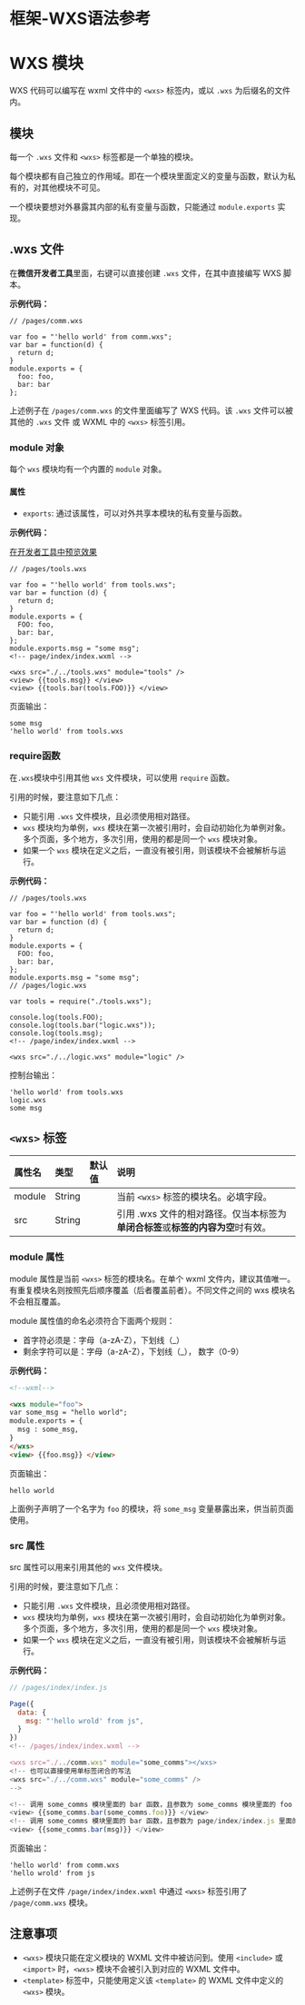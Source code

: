 # 框架-WXS语法参考

# WXS 模块

WXS 代码可以编写在 wxml 文件中的 `<wxs>` 标签内，或以 `.wxs` 为后缀名的文件内。

## 模块

每一个 `.wxs` 文件和 `<wxs>` 标签都是一个单独的模块。

每个模块都有自己独立的作用域。即在一个模块里面定义的变量与函数，默认为私有的，对其他模块不可见。

一个模块要想对外暴露其内部的私有变量与函数，只能通过 `module.exports` 实现。

## .wxs 文件

在**微信开发者工具**里面，右键可以直接创建 `.wxs` 文件，在其中直接编写 WXS 脚本。

**示例代码：**

```text
// /pages/comm.wxs

var foo = "'hello world' from comm.wxs";
var bar = function(d) {
  return d;
}
module.exports = {
  foo: foo,
  bar: bar
};
```

上述例子在 `/pages/comm.wxs` 的文件里面编写了 WXS 代码。该 `.wxs` 文件可以被其他的 `.wxs` 文件 或 WXML 中的 `<wxs>` 标签引用。

### module 对象

每个 `wxs` 模块均有一个内置的 `module` 对象。

#### 属性

- `exports`: 通过该属性，可以对外共享本模块的私有变量与函数。

**示例代码：**

[在开发者工具中预览效果](https://developers.weixin.qq.com/s/KYgu1Km36pZP)

```text
// /pages/tools.wxs

var foo = "'hello world' from tools.wxs";
var bar = function (d) {
  return d;
}
module.exports = {
  FOO: foo,
  bar: bar,
};
module.exports.msg = "some msg";
<!-- page/index/index.wxml -->

<wxs src="./../tools.wxs" module="tools" />
<view> {{tools.msg}} </view>
<view> {{tools.bar(tools.FOO)}} </view>
```

页面输出：

```text
some msg
'hello world' from tools.wxs
```

### require函数

在`.wxs`模块中引用其他 `wxs` 文件模块，可以使用 `require` 函数。

引用的时候，要注意如下几点：

- 只能引用 `.wxs` 文件模块，且必须使用相对路径。
- `wxs` 模块均为单例，`wxs` 模块在第一次被引用时，会自动初始化为单例对象。多个页面，多个地方，多次引用，使用的都是同一个 `wxs` 模块对象。
- 如果一个 `wxs` 模块在定义之后，一直没有被引用，则该模块不会被解析与运行。

**示例代码：**

```text
// /pages/tools.wxs

var foo = "'hello world' from tools.wxs";
var bar = function (d) {
  return d;
}
module.exports = {
  FOO: foo,
  bar: bar,
};
module.exports.msg = "some msg";
// /pages/logic.wxs

var tools = require("./tools.wxs");

console.log(tools.FOO);
console.log(tools.bar("logic.wxs"));
console.log(tools.msg);
<!-- /page/index/index.wxml -->

<wxs src="./../logic.wxs" module="logic" />
```

控制台输出：

```text
'hello world' from tools.wxs
logic.wxs
some msg
```

## `<wxs>` 标签

| 属性名 | 类型   | 默认值 | 说明                                                         |
| :----- | :----- | :----- | :----------------------------------------------------------- |
| module | String |        | 当前 `<wxs>` 标签的模块名。必填字段。                        |
| src    | String |        | 引用 .wxs 文件的相对路径。仅当本标签为**单闭合标签**或**标签的内容为空**时有效。 |

### module 属性

module 属性是当前 `<wxs>` 标签的模块名。在单个 wxml 文件内，建议其值唯一。有重复模块名则按照先后顺序覆盖（后者覆盖前者）。不同文件之间的 wxs 模块名不会相互覆盖。

module 属性值的命名必须符合下面两个规则：

- 首字符必须是：字母（a-zA-Z），下划线（_）
- 剩余字符可以是：字母（a-zA-Z），下划线（_）， 数字（0-9）

**示例代码：**

```html
<!--wxml-->

<wxs module="foo">
var some_msg = "hello world";
module.exports = {
  msg : some_msg,
}
</wxs>
<view> {{foo.msg}} </view>
```

页面输出：

```text
hello world
```

上面例子声明了一个名字为 `foo` 的模块，将 `some_msg` 变量暴露出来，供当前页面使用。

### src 属性

src 属性可以用来引用其他的 `wxs` 文件模块。

引用的时候，要注意如下几点：

- 只能引用 `.wxs` 文件模块，且必须使用相对路径。
- `wxs` 模块均为单例，`wxs` 模块在第一次被引用时，会自动初始化为单例对象。多个页面，多个地方，多次引用，使用的都是同一个 `wxs` 模块对象。
- 如果一个 `wxs` 模块在定义之后，一直没有被引用，则该模块不会被解析与运行。

**示例代码：**

```js
// /pages/index/index.js

Page({
  data: {
    msg: "'hello wrold' from js",
  }
})
<!-- /pages/index/index.wxml -->

<wxs src="./../comm.wxs" module="some_comms"></wxs>
<!-- 也可以直接使用单标签闭合的写法
<wxs src="./../comm.wxs" module="some_comms" />
-->

<!-- 调用 some_comms 模块里面的 bar 函数，且参数为 some_comms 模块里面的 foo -->
<view> {{some_comms.bar(some_comms.foo)}} </view>
<!-- 调用 some_comms 模块里面的 bar 函数，且参数为 page/index/index.js 里面的 msg -->
<view> {{some_comms.bar(msg)}} </view>
```

页面输出：

```text
'hello world' from comm.wxs
'hello wrold' from js
```

上述例子在文件 `/page/index/index.wxml` 中通过 `<wxs>` 标签引用了 `/page/comm.wxs` 模块。

## 注意事项

- `<wxs>` 模块只能在定义模块的 WXML 文件中被访问到。使用 `<include>` 或 `<import>` 时，`<wxs>` 模块不会被引入到对应的 WXML 文件中。
- `<template>` 标签中，只能使用定义该 `<template>` 的 WXML 文件中定义的 `<wxs>` 模块。